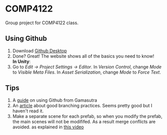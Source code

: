 # COMP4122
Group project for COMP4122 class.

## Using Github
1. Download [Github Desktop](https://desktop.github.com/)
2. Done? Great! The website shows all of the basics you need to know!    
**In Unity**:
1. Go to *Edit -> Project Settings -> Editor*. In *Version Control*, change *Mode* to *Visible Meta Files*. In *Asset Serialization*, change *Mode* to *Force Text*.

## Tips
1. A [guide](http://www.gamasutra.com/blogs/AlistairDoulin/20150304/237814/Git_for_Unity_Developers.php) on using Github from Gamasutra
2. An [article](http://nvie.com/posts/a-successful-git-branching-model/) about good branching practices. Seems pretty good but I haven't read it.
2. Make a separate scene for each prefab, so when you modify the prefab, the main scenes will not be modififed. As a result merge conflicts are avoided. as explained in [this video](https://www.youtube.com/watch?v=zSo2pAYdQQQ)

